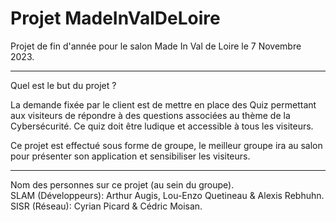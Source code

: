 #  Projet MadeInValDeLoire

Projet de fin d'année pour le salon Made In Val de Loire le 7 Novembre 2023.

--------------------------------------------

Quel est le but du projet ?

La demande fixée par le client est de mettre en place des Quiz permettant aux visiteurs de répondre à des questions associées au thème de la Cybersécurité.
Ce quiz doit être ludique et accessible à tous les visiteurs.

Ce projet est effectué sous forme de groupe, le meilleur groupe ira au salon pour présenter son application et sensibiliser les visiteurs.

--------------------------------------------

Nom des personnes sur ce projet (au sein du groupe).                                                             
SLAM (Développeurs): Arthur Augis, Lou-Enzo Quetineau & Alexis Rebhuhn.                                          
SISR (Réseau): Cyrian Picard & Cédric Moisan.



